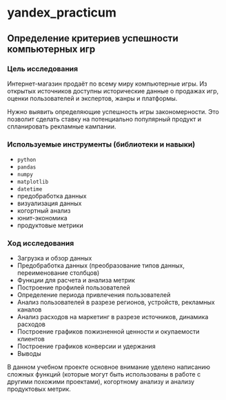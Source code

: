 # yandex_practicum
## Определение критериев успешности компьютерных игр

### Цель исследования
Интернет-магазин продаёт по всему миру компьютерные игры. Из открытых источников доступны исторические данные о продажах игр, оценки пользователей и экспертов, жанры и платформы. 

Нужно выявить определяющие успешность игры закономерности. Это позволит сделать ставку на потенциально популярный продукт и спланировать рекламные кампании.

### Используемые инструменты (библиотеки и навыки)
- `python`
- `pandas`
- `numpy`
- `matplotlib`
- `datetime`
- предобработка данных
- визуализация данных
- когортный анализ
- юнит-экономика
- продуктовые метрики


### Ход исследования
- Загрузка и обзор данных
- Предобработка данных (преобразование типов данных, переименование столбцов)
- Функции для расчета и анализа метрик
- Построение профилей пользователей
- Определение периода привлечения пользователей
- Анализ пользователей в разрезе регионов, устройств, рекламных каналов
- Анализ расходов на маркетинг в разрезе источников, динамика расходов
- Построение графиков пожизненной ценности и окупаемости клиентов 
- Построение графиков конверсии и удержания
- Выводы

В данном учебном проекте основное внимание уделено написанию сложных функций (которые могут быть использованы в работе с другими похожими проектами), когортному анализу и анализу продуктовых метрик.


